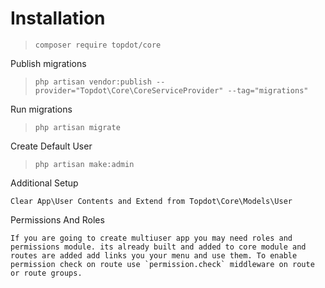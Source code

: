 # Installation

>`composer require topdot/core`

Publish migrations
>`php artisan vendor:publish --provider="Topdot\Core\CoreServiceProvider" --tag="migrations"`

Run migrations
>`php artisan migrate`

Create Default User
>`php artisan make:admin`

Additional Setup
```
Clear App\User Contents and Extend from Topdot\Core\Models\User

```
Permissions And Roles

```
If you are going to create multiuser app you may need roles and permissions module. its already built and added to core module and routes are added add links you your menu and use them. To enable permission check on route use `permission.check` middleware on route or route groups.

```